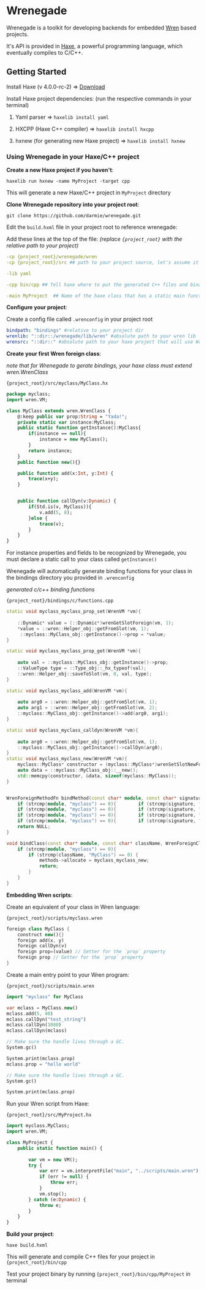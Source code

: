 # Wrenegade
Wrenegade is a toolkit for developing backends for embedded [Wren](http://wren.io) based projects. 

It's API is provided in [Haxe](https://haxe.org), a powerful programming language, which eventually compiles to C/C++. 


## Getting Started
Install Haxe (v 4.0.0-rc-2) => [Download](https://haxe.org/download/version/4.0.0-rc.2)

Install Haxe project dependencies: (run the respective commands in your terminal)
1. Yaml parser => `haxelib install yaml`
2. HXCPP (Haxe C++ compiler) => `haxelib install hxcpp`

3. hxnew (for generating new Haxe project) => `haxelib install hxnew`


### __Using Wrenegade in your Haxe/C++ project__
__Create a new Haxe project if you haven't__:

`haxelib run hxnew -name MyProject -target cpp`

This will generate a new Haxe/C++ project in `MyProject` directory

__Clone Wrenegade repository into your project root__: 

`git clone https://github.com/darmie/wrenegade.git`

Edit the `build.hxml` file in your project root to reference wrenegade:

Add these lines at the top of the file: _(replace `{project_root}` with the relative path to your project)_

```yaml
-cp {project_root}/wrenegade/wren
-cp {project_root}/src ## path to your project source, let's assume it's ./src

-lib yaml

-cpp bin/cpp ## Tell haxe where to put the generated C++ files and binary

-main MyProject  ## Name of the haxe class that has a static main function
```


__Configure your project__: 

Create a config file called `.wrenconfig` in your project root
```yaml
bindpath: "bindings" #relative to your project dir
wrenlib: "::dir::/wrenegade/lib/wren" #absolute path to your wren lib
wrensrc: "::dir::" #absolute path to your haxe project that will use Wrenegade tool
```

__Create your first Wren foreign class__:

_note that for Wrenegade to gerate bindings, your haxe class must extend wren.WrenClass_

`{project_root}/src/myclass/MyClass.hx`

```haxe
package myclass;
import wren.VM;

class MyClass extends wren.WrenClass {
    @:keep public var prop:String = "Yada!";
    private static var instance:MyClass;
    public static function getInstance():MyClass{
        if(instance == null){
            instance = new MyClass();
        }
        return instance;
    }
    public function new(){}

    public function add(x:Int, y:Int) {
        trace(x+y);
    }


    public function callDyn(v:Dynamic) {
        if(Std.is(v, MyClass)){
            v.add(5, 8);
        }else {
            trace(v);
        }
    }
}
```

For instance properties and fields to be recognized by Wrenegade, you must declare a static call to your class called `getInstance()`

Wrenegade will automatically generate binding functions for your class in the bindings directory you provided in `.wrenconfig`

_generated c/c++ binding functions_

`{project_root}/bindings/c/functions.cpp`
```cpp
static void myclass_myclass_prop_set(WrenVM *vm){
	
	::Dynamic* value = (::Dynamic*)wrenGetSlotForeign(vm, 1);
	*value = ::wren::Helper_obj::getFromSlot(vm, 1);
	 ::myclass::MyClass_obj::getInstance()->prop = *value;
}

static void myclass_myclass_prop_get(WrenVM *vm){
	
	auto val = ::myclass::MyClass_obj::getInstance()->prop;
	::ValueType type = ::Type_obj::_hx_typeof(val);
	::wren::Helper_obj::saveToSlot(vm, 0, val, type);
}

static void myclass_myclass_add(WrenVM *vm){
	
	auto arg0 = ::wren::Helper_obj::getFromSlot(vm, 1);
	auto arg1 = ::wren::Helper_obj::getFromSlot(vm, 2);
	::myclass::MyClass_obj::getInstance()->add(arg0, arg1);
}

static void myclass_myclass_calldyn(WrenVM *vm){
	
	auto arg0 = ::wren::Helper_obj::getFromSlot(vm, 1);
	::myclass::MyClass_obj::getInstance()->callDyn(arg0);
}
static void myclass_myclass_new(WrenVM *vm){
	myclass::MyClass* constructor = (myclass::MyClass*)wrenSetSlotNewForeign(vm, 0, 0, sizeof(myclass::MyClass));
	auto data = ::myclass::MyClass_obj::__new();
	std::memcpy(constructor, &data, sizeof(myclass::MyClass));
}


WrenForeignMethodFn bindMethod(const char* module, const char* signature) {
	if (strcmp(module, "myclass") == 0){		if (strcmp(signature, "MyClass.prop=(_)") == 0) return myclass_myclass_prop_set;	}
	if (strcmp(module, "myclass") == 0){		if (strcmp(signature, "MyClass.prop") == 0) return myclass_myclass_prop_get;	}
	if (strcmp(module, "myclass") == 0){		if (strcmp(signature, "MyClass.add(_,_)") == 0) return myclass_myclass_add;	}
	if (strcmp(module, "myclass") == 0){		if (strcmp(signature, "MyClass.callDyn(_)") == 0) return myclass_myclass_calldyn;	}
	return NULL;
}

void bindClass(const char* module, const char* className, WrenForeignClassMethods* methods) {
	if (strcmp(module, "myclass") == 0){
		if (strcmp(className, "MyClass") == 0) { 
			methods->allocate = myclass_myclass_new; 
 			return; 
		}
	}
}
```

__Embedding Wren scripts__:

Create an equivalent of your class in Wren language:

`{project_root}/scripts/myclass.wren`

```dart
foreign class MyClass {
    construct new(){}
    foreign add(x, y)
    foreign callDyn(v)
    foreign prop=(value) // Setter for the `prop` property
    foreign prop // Getter for the `prop` property
}
```

Create a main entry point to your Wren program:

`{project_root}/scripts/main.wren`

```dart
import "myclass" for MyClass

var mclass = MyClass.new()
mclass.add(5, 40)
mclass.callDyn("test_string")
mclass.callDyn(1080)
mclass.callDyn(mclass)

// Make sure the handle lives through a GC.
System.gc()

System.print(mclass.prop)
mclass.prop = "hello world"

// Make sure the handle lives through a GC.
System.gc()

System.print(mclass.prop)
```

Run your Wren script from Haxe:

`{project_root}/src/MyProject.hx`

```haxe
import myclass.MyClass;
import wren.VM;

class MyProject {
	public static function main() {
		
		var vm = new VM();
		try {
			var err = vm.interpretFile("main", "../scripts/main.wren");
			if (err != null) {
				throw err;
			}
			vm.stop();
		} catch (e:Dynamic) {
			throw e;
		}
	}
}

```


__Build your project__:

`haxe build.hxml`

This will generate and compile C++ files for your project in `{project_root}/bin/cpp`

Test your project binary by running `{project_root}/bin/cpp/MyProject` in terminal





